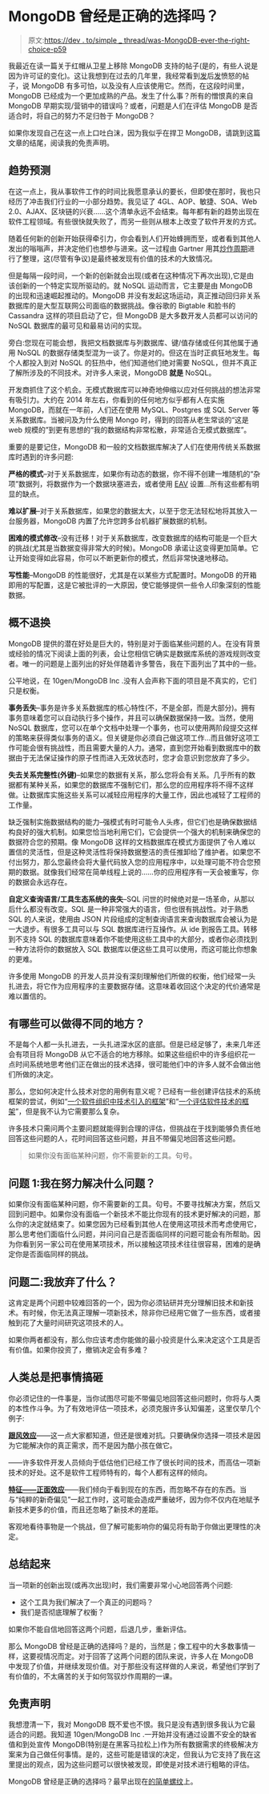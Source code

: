 # MongoDB 曾经是正确的选择吗？

> 原文:[https://dev . to/simple _ thread/was-MongoDB-ever-the-right-choice-p59](https://dev.to/simple_thread/was-mongodb-ever-the-right-choice-p59)

我最近在读一篇关于红帽从卫星上移除 MongoDB 支持的帖子(是的，有些人说是因为许可证的变化)。这让我想到在过去的几年里，我经常看到[发](http://www.sarahmei.com/blog/2013/11/11/why-you-should-never-use-mongodb/)后[发](http://cryto.net/~joepie91/blog/2015/07/19/why-you-should-never-ever-ever-use-mongodb/)愤怒的帖子，说 MongoDB 有多可怕，以及没有人应该使用它。然而，在这段时间里，MongoDB 已经成为一个更加成熟的产品。发生了什么事？所有的憎恨真的来自 MongoDB 早期实现/营销中的错误吗？或者，问题是人们在评估 MongoDB 是否适合时，将自己的努力不足归咎于 MongoDB？

如果你发现自己在这一点上口吐白沫，因为我似乎在捍卫 MongoDB，请跳到这篇文章的结尾，阅读我的免责声明。

## [](#trendspotting)趋势预测

在这一点上，我从事软件工作的时间比我愿意承认的要长，但即使在那时，我也只经历了冲击我们行业的一小部分趋势。我见证了 4GL、AOP、敏捷、SOA、Web 2.0、AJAX、区块链的兴衰……这个清单永远不会结束。每年都有新的趋势出现在软件工程领域。有些很快就失败了，而另一些则从根本上改变了软件开发的方式。

随着任何新的创新开始获得牵引力，你会看到人们开始蜂拥而至，或者看到其他人发出的嗡嗡声，并决定他们也想参与进来。这一过程由 Gartner 用其[炒作周期](https://en.wikipedia.org/wiki/Hype_cycle)进行了整理，这(尽管有争议)是最终被发现有价值的技术的大致情况。

但是每隔一段时间，一个新的创新就会出现(或者在这种情况下再次出现),它是由该创新的一个特定实现所驱动的。就 NoSQL 运动而言，它主要是由 MongoDB 的出现和迅速崛起推动的。MongoDB 并没有发起这场运动，真正推动回归非关系数据库的是大型互联网公司面临的数据挑战。像谷歌的 Bigtable 和脸书的 Cassandra 这样的项目启动了它，但 MongoDB 是大多数开发人员都可以访问的 NoSQL 数据库的最可见和最易访问的实现。

旁白:您现在可能会想，我把文档数据库与列数据库、键/值存储或任何其他属于通用 NoSQL 的数据存储类型混为一谈了。你是对的。但这在当时正疯狂地发生。每个人都投入到对 NoSQL 的狂热中，他们知道他们绝对需要 NoSQL，但并不真正了解所涉及的不同技术。对许多人来说，MongoDB **就是** NoSQL。

开发商抓住了这个机会。无模式数据库可以神奇地伸缩以应对任何挑战的想法非常有吸引力。大约在 2014 年左右，你看到的任何地方似乎都有人在实施 MongoDB，而就在一年前，人们还在使用 MySQL、Postgres 或 SQL Server 等关系数据库。当被问及为什么使用 Mongo 时，得到的回答从老生常谈的“这是 web 规模的”到更有思想的“我的数据结构非常松散，非常适合无模式数据库”。

重要的是要记住，MongoDB 和一般的文档数据库解决了人们在使用传统关系数据库时遇到的许多问题:

**严格的模式**–对于关系数据库，如果你有动态的数据，你不得不创建一堆随机的“杂项”数据列，将数据作为一个数据块塞进去，或者使用 [EAV](https://en.wikipedia.org/wiki/Entity%E2%80%93attribute%E2%80%93value_model) 设置…所有这些都有明显的缺点。

**难以扩展**–对于关系数据库，如果您的数据太大，以至于您无法轻松地将其放入一台服务器，MongoDB 内置了允许您跨多台机器扩展数据的机制。

**困难的模式修改**–没有迁移！对于关系数据库，改变数据库的结构可能是一个巨大的挑战(尤其是当数据变得非常大的时候)。MongoDB 承诺让这变得更加简单。它让开始变得如此容易，你可以不断更新你的模式，然后非常快速地移动。

**写性能**–MongoDB 的性能很好，尤其是在以某些方式配置时。MongoDB 的开箱即用的写配置，这是它被批评的一大原因，使它能够提供一些令人印象深刻的性能数据。

## [](#caveat-emptor)概不退换

MongoDB 提供的潜在好处是巨大的，特别是对于面临某些问题的人。在没有背景或经验的情况下阅读上面的列表，会让您相信它确实是数据库系统的游戏规则改变者。唯一的问题是上面列出的好处伴随着许多警告，我在下面列出了其中的一些。

公平地说，在 10gen/MongoDB Inc .没有人会声称下面的项目是不真实的，它们只是权衡。

**事务丢失**–事务是许多关系数据库的核心特性(不，不是全部，而是大部分)。拥有事务意味着您可以自动执行多个操作，并且可以确保数据保持一致。当然，使用 NoSQL 数据库，您可以在单个文档中处理一个事务，也可以使用两阶段提交这样的策略来获得类似事务的语义。但关键是你必须自己做这项工作…而且做好这项工作可能会很有挑战性，而且需要大量的人力。通常，直到您开始看到数据库中的数据由于无法保证操作的原子性而进入无效状态时，您才会意识到您放弃了多少。

**失去关系完整性(外键)**–如果您的数据有关系，那么您将会有关系。几乎所有的数据都有某种关系，如果您的数据库不强制它们，那么您的应用程序将不得不这样做。让数据库实施这些关系可以减轻应用程序的大量工作，因此也减轻了工程师的工作量。

缺乏强制实施数据结构的能力–强模式有时可能令人头疼，但它们也是确保数据结构良好的强大机制。如果您恰当地利用它们，它会提供一个强大的机制来确保您的数据符合您的预期。像 MongoDB 这样的文档数据库在模式方面提供了令人难以置信的灵活性，但是这种灵活性将保持数据整洁的责任推卸给了维护者。如果您不付出努力，那么您最终会将大量代码放入您的应用程序中，以处理可能不符合您预期的数据。就像我们经常在简单线程上说的……你的应用程序有一天会被重写，你的数据会永远存在。

**自定义查询语言/工具生态系统的丧失**–SQL 问世的时候绝对是一场革命，从那以后什么都没有改变。SQL 是一种非常强大的语言，但也很有挑战性。对于熟悉 SQL 的人来说，使用由 JSON 片段组成的定制查询语言来查询数据库会被认为是一大退步。有很多工具可以与 SQL 数据库进行互操作。从 ide 到报告工具。转移到不支持 SQL 的数据库意味着你不能使用这些工具中的大部分，或者你必须找到一种方法将你的数据放入 SQL 数据库以便这些工具可以使用，而这可能比你想象的更难。

许多使用 MongoDB 的开发人员并没有深刻理解他们所做的权衡，他们经常一头扎进去，将它作为应用程序的主要数据存储。这意味着收回这个决定的代价通常是难以置信的。

## [](#what-could-have-been-done-differently)有哪些可以做得不同的地方？

不是每个人都一头扎进去，一头扎进深水区的底部。但是已经足够了，未来几年还会有项目将 MongoDB 从它不适合的地方移除。如果这些组织中的许多组织花一点时间系统地思考他们正在做出的技术选择，很可能他们中的许多人就不会做出他们所做的决定。

那么，您如何决定什么技术对您的用例有意义呢？已经有一些创建评估技术的系统框架的尝试，例如“[一个软件组织中技术引入的框架](http://www.wohlin.eu/spi96.pdf)”和“[一个评估软件技术的框架](https://pdfs.semanticscholar.org/4268/30dd5dd944d3b75ec56b2a3b151c18afbaf9.pdf)”，但是我不认为它需要那么复杂。

许多技术只需问两个主要问题就能得到合理的评估，但挑战在于找到能够负责任地回答这些问题的人，花时间回答这些问题，并且不带偏见地回答这些问题。

> 如果你没有面临某种问题，你不需要新的工具。句号。

## [](#question-1-what-problems-am-i-trying-to-solve)问题 1:我在努力解决什么问题？

如果你没有面临某种问题，你不需要新的工具。句号。不要寻找解决方案，然后又回到问题中。如果你没有面临一个新技术不能比你现有的技术更好解决的问题，那么你的决定就结束了。如果您因为已经看到其他人在使用这项技术而考虑使用它，那么思考他们面临什么问题，并问问自己是否面临同样的问题可能会有所帮助。因为你看到另一家公司在使用某项技术，所以接触这项技术往往很容易，困难的是确定你是否面临同样的挑战。

## [](#question-2-what-am-i-giving-up)问题二:我放弃了什么？

这肯定是两个问题中较难回答的一个，因为你必须钻研并充分理解旧技术和新技术。有时候，你无法真正理解一项新技术，除非你已经用它做了一些东西，或者接触到花了大量时间研究这项技术的人。

如果你两者都没有，那么你应该考虑你能做的最小投资是什么来决定这个工具是否有价值。如果你投资了，撤销决定会有多难？

## [](#humans-always-messing-things-up)人类总是把事情搞砸

你必须记住的一件事是，当你试图尽可能不带偏见地回答这些问题时，你将与人类的本性作斗争。为了有效地评估一项技术，必须克服许多认知偏差，这里仅举几个例子:

[**跟风效应**](https://en.wikipedia.org/wiki/Bandwagon_effect)——这一点大家都知道，但还是很难对抗。只要确保你选择一项技术是因为它能解决你的真正需求，而不是因为酷小孩在做它。

——许多软件开发人员倾向于低估他们已经工作了很长时间的技术，而高估一项新技术的好处。这不是软件工程师特有的，每个人都有这样的倾向。

[**特征——正面效应**](https://pigeon.psy.tufts.edu/avc/dittrich/fepef.htm)——我们倾向于看到现在的东西，而忽略不存在的东西。当与“纯粹的新奇偏见”一起工作时，这可能会造成严重破坏，因为你不仅内在地赋予新技术更多的价值，而且还忽略了新技术的差距。

客观地看待事物是一个挑战，但了解可能影响你的偏见将有助于你做出更理性的决定。

## [](#wrap-up)总结起来

当一项新的创新出现(或再次出现)时，我们需要非常小心地回答两个问题:

*   这个工具为我们解决了一个真正的问题吗？
*   我们是否彻底理解了权衡？

如果你不能自信地回答这两个问题，后退几步，重新评估。

那么 MongoDB 曾经是正确的选择吗？是的，当然是；像工程中的大多数事情一样，这要视情况而定。对于回答了这两个问题的团队来说，许多人在 MongoDB 中发现了价值，并继续发现价值。对于那些没有这样做的人来说，希望他们学到了有价值的，不太痛苦的关于如何驾驭炒作周期的一课。

## [](#disclaimer)免责声明

我想澄清一下，我对 MongoDB 既不爱也不恨。我只是没有遇到很多我认为它最适合的问题。我知道 10gen/MongoDB Inc .一开始并没有通过设置不安全的缺省值和到处宣传 MongoDB(特别是在黑客马拉松上)作为所有数据需求的终极解决方案来为自己做任何事情。是的，这些可能是错误的决定，但我认为它支持了我在这里提出的观点，因为这些问题可以很快被发现，即使是对技术进行粗略的评估。

MongoDB 曾经是正确的选择吗？最早出现在[的简单螺纹](https://www.simplethread.com)上。